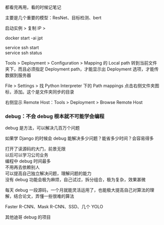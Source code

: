 
都看完再用，看的时候记笔记  

主要是几个重要的模型：ResNet、目标检测、bert  



启动实例 > 复制 IP > 

docker start -ai jpt  

service ssh start  
service ssh status  

Tools > Deployment > Configuration > Mapping 的 Local path 转到当前文件夹下，而且必须指定 Deployment path，才能显示出 Deployment 选项，才能传数据到服务器  

File > Settings > 找 Python Interpreter 下的 Path mappings 点击右侧文件夹图标，添加。这个是文件夹同步的目录  


右侧显示 Remote Host：Tools > Deployment > Browse Remote Host   


### debug：不会 debug 根本就不可能学会编程  

debug 是方法，可以解决几百万个问题  

如果学 Django 的时候会 debug 能解决多少问题？能省多少时间？会容易得多  

打开了读源码的大门，前景无限  
以后可以学习公司业务  
编程中 debug 时间最多  
不用再去依赖别人  
可以提高自己独立解决问题，理解问题的能力  
没有 debug 功能会极为麻烦，自己试过，拆分组合，极为复杂，效果甚微  


每天 debug 一段源码，一个月就能灵活运用了，也能极大提高自己对算法的理解，结合论文，弄懂一些很难的算法  

Faster R-CNN、Mask R-CNN、SSD、几个 YOLO  

其他迪哥 debug 的项目  








